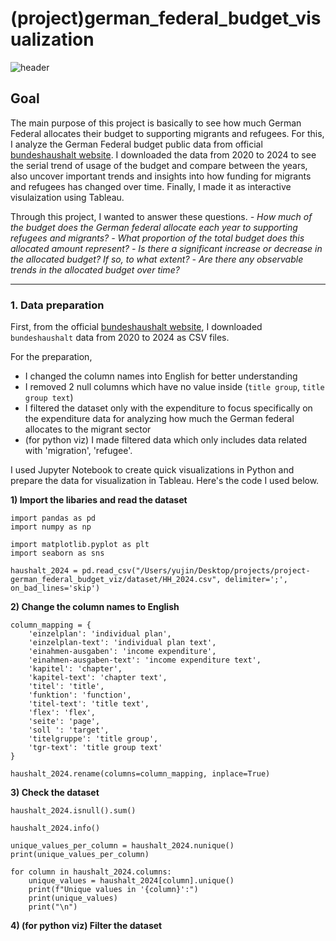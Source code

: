 # (project)german_federal_budget_visualization

![header](https://capsule-render.vercel.app/api?type=venom&color=0:418FDE,100:0033A0&height=200&text=project%20migration&stroke=0033A0)


## Goal
The main purpose of this project is basically to see how much German Federal allocates their budget to supporting migrants and refugees. For this, I analyze the German Federal budget public data from official [bundeshaushalt website](https://www.bundeshaushalt.de/DE/Download-Portal/download-portal.html). I downloaded the data from 2020 to 2024 to see the serial trend of usage of the budget and compare between the years, also uncover important trends and insights into how funding for migrants and refugees has changed over time. Finally, I made it as interactive visulaization using Tableau.

Through this project, I wanted to answer these questions.
*- How much of the budget does the German federal allocate each year to supporting refugees and migrants?*
*- What proportion of the total budget does this allocated amount represent?*
*- Is there a significant increase or decrease in the allocated budget? If so, to what extent?*
*- Are there any observable trends in the allocated budget over time?*

----

### 1. Data preparation

First, from the official [bundeshaushalt website](https://www.bundeshaushalt.de/DE/Download-Portal/download-portal.html), I downloaded `bundeshaushalt` data from 2020 to 2024 as CSV files.

For the preparation,
* I changed the column names into English for better understanding
* I removed 2 null columns which have no value inside (`title group`, `title group text`)
* I filtered the dataset only with the expenditure to focus specifically on the expenditure data for analyzing how much the German federal allocates to the migrant sector
* (for python viz) I made filtered data which only includes data related with 'migration', 'refugee'. 

I used Jupyter Notebook to create quick visualizations in Python and prepare the data for visualization in Tableau.
Here's the code I used below. 

**1) Import the libaries and read the dataset**
```
import pandas as pd
import numpy as np

import matplotlib.pyplot as plt
import seaborn as sns
```
```
haushalt_2024 = pd.read_csv("/Users/yujin/Desktop/projects/project-german_federal_budget_viz/dataset/HH_2024.csv", delimiter=';', on_bad_lines='skip')
```

**2) Change the column names to English**
```
column_mapping = {
    'einzelplan': 'individual plan',
    'einzelplan-text': 'individual plan text',
    'einahmen-ausgaben': 'income expenditure',
    'einahmen-ausgaben-text': 'income expenditure text',
    'kapitel': 'chapter',
    'kapitel-text': 'chapter text',
    'titel': 'title',
    'funktion': 'function',
    'titel-text': 'title text',
    'flex': 'flex',
    'seite': 'page',
    'soll ': 'target',
    'titelgruppe': 'title group',
    'tgr-text': 'title group text'
}

haushalt_2024.rename(columns=column_mapping, inplace=True)
```
**3) Check the dataset**
```
haushalt_2024.isnull().sum()
```
```
haushalt_2024.info()
```
```
unique_values_per_column = haushalt_2024.nunique()
print(unique_values_per_column)
```
```
for column in haushalt_2024.columns:
    unique_values = haushalt_2024[column].unique()
    print(f"Unique values in '{column}':")
    print(unique_values)
    print("\n")
```
**4) (for python viz) Filter the dataset**
